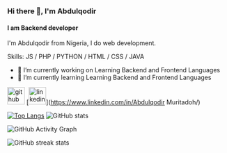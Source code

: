 ### Hi there 👋, I'm Abdulqodir
#### I am Backend developer
I'm Abdulqodir from Nigeria, I do web development.

Skills:  JS / PHP / PYTHON / HTML / CSS / JAVA

- 🔭 I’m currently working on Learning Backend and Frontend Languages 
- 🌱 I’m currently learning Learning Backend and Frontend Languages 


[<img src='https://cdn.jsdelivr.net/npm/simple-icons@3.0.1/icons/github.svg' alt='github' height='40'>](https://github.com/qoudri4re)  [<img src='https://cdn.jsdelivr.net/npm/simple-icons@3.0.1/icons/linkedin.svg' alt='linkedin' height='40'>](https://www.linkedin.com/in/Abdulqodir Muritadoh/)



[![Top Langs](https://github-readme-stats.vercel.app/api/top-langs/?username=qoudri4re)](https://github.com/anuraghazra/github-readme-stats) ![GitHub stats](https://github-readme-stats.vercel.app/api?username=qoudri4re&show_icons=true)  



![GitHub Activity Graph](https://activity-graph.herokuapp.com/graph?username=qoudri4re)  

  ![GitHub streak stats](https://github-readme-streak-stats.herokuapp.com/?user=qoudri4re)  




